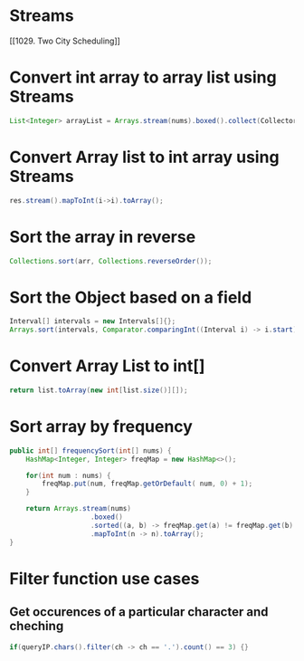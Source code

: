 # Streams 

[[1029. Two City Scheduling]]

# Convert int array to array list using Streams

```java
List<Integer> arrayList = Arrays.stream(nums).boxed().collect(Collectors.toList());
```


# Convert Array list to int array using Streams

```java
res.stream().mapToInt(i->i).toArray();
```

# Sort the array in reverse

```java
Collections.sort(arr, Collections.reverseOrder());
```

# Sort the Object based on a field

```java
Interval[] intervals = new Intervals[]{};
Arrays.sort(intervals, Comparator.comparingInt((Interval i) -> i.start));
```

# Convert Array List to int[]

```java
return list.toArray(new int[list.size()][]);
```

# Sort array by frequency

```java
public int[] frequencySort(int[] nums) {
	HashMap<Integer, Integer> freqMap = new HashMap<>();

	for(int num : nums) {
		freqMap.put(num, freqMap.getOrDefault( num, 0) + 1);
	}

	return Arrays.stream(nums)
					.boxed()
					.sorted((a, b) -> freqMap.get(a) != freqMap.get(b) ? freqMap.get(a) - freqMap.get(b) : b - a)
					.mapToInt(n -> n).toArray();
}
```


# Filter function use cases

## Get occurences of a particular character and cheching

```java
if(queryIP.chars().filter(ch -> ch == '.').count() == 3) {}
```

